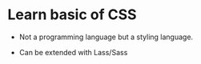 # Learn basic of CSS

- Not a programming language but a styling language.

- Can be extended with Lass/Sass

